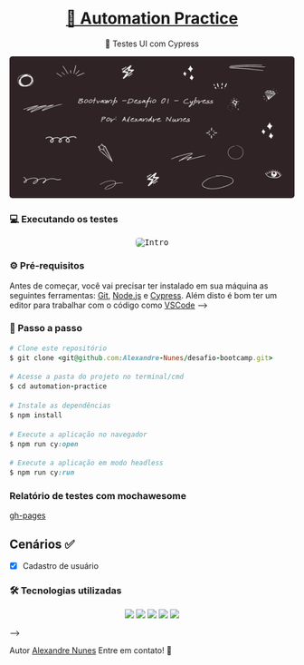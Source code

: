 <h1 align="center">
    <a href="http://automationpractice.com/index.php">🔗 Automation Practice</a>
</h1>
<p align="center">🚀 Testes UI com Cypress </p>

<p align="center">
  <kbd>
    <img width="900" style="border-radius: 5px" height="250" src="https://github.com/Alexandre-Nunes/desafio-bootcamp/blob/master/gh-images/CapaAlexandre.jpg" alt="Intro">
  </kbd>
</p>

### 💻 Executando os testes 

<p align="center">
  <kbd>
    <img width="1050" style="border-radius: 5px" height="550" src="https://github.com/Alexandre-Nunes/desafio-bootcamp/blob/master/gh-images/video-unscreen.gif" alt="Intro">
  </kbd>
</p>


### ⚙️ Pré-requisitos 
Antes de começar, você vai precisar ter instalado em sua máquina as seguintes ferramentas:
[Git](https://git-scm.com), [Node.js](https://nodejs.org/en/) e [Cypress](https://cypress.io/).
Além disto é bom ter um editor para trabalhar com o código como [VSCode](https://code.visualstudio.com/) -->


### 📖 Passo a passo 
```ruby
# Clone este repositório
$ git clone <git@github.com:Alexandre-Nunes/desafio-bootcamp.git>

# Acesse a pasta do projeto no terminal/cmd
$ cd automation-practice

# Instale as dependências
$ npm install

# Execute a aplicação no navegador
$ npm run cy:open

# Execute a aplicação em modo headless
$ npm run cy:run

```

### Relatório de testes com mochawesome
[gh-pages](https://alexandre-nunes.github.io/desafio-bootcamp/)

 ## Cenários :white_check_mark:

- [x] Cadastro de usuário


### 🛠️ Tecnologias utilizadas
 <p align="center">
  <img src="https://img.shields.io/badge/javascript-000000?style=for-the-badge&logo=javascript"/>
  <img src="https://img.shields.io/badge/cypress-000000?style=for-the-badge&logo=cypress"/>
  <img src="https://img.shields.io/badge/mocha-000000?style=for-the-badge&logo=mocha"/>
  <img src="https://img.shields.io/badge/actions-000000?style=for-the-badge&logo=node.js"/>
  <img src="https://img.shields.io/badge/actions-000000?style=for-the-badge&logo=github-actions"/>
 </p> -->

Autor [Alexandre Nunes](https://www.linkedin.com/in/alexandreanalistadetestesqa/) Entre em contato! 📱